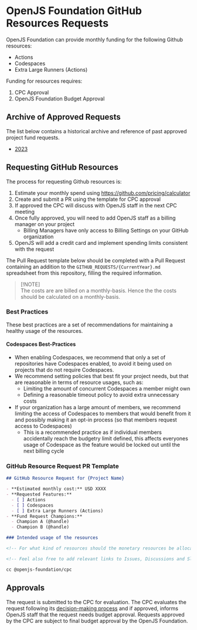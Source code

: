 # OpenJS Foundation GitHub Resources Requests

OpenJS Foundation can provide monthly funding for the following Github resources:

- Actions
- Codespaces
- Extra Large Runners (Actions)

Funding for resources requires:

1. CPC Approval
2. OpenJS Foundation Budget Approval

## Archive of Approved Requests

The list below contains a historical archive and reference of past approved project fund requests.

- [2023](./GITHUB_REQUESTS/2023.md)

## Requesting GitHub Resources

The process for requesting Github resources is:

1. Estimate your monthly spend using https://github.com/pricing/calculator
1. Create and submit a PR using the template for CPC approval
1. If approved the CPC will discuss with OpenJS staff in the next CPC meeting
1. Once fully approved, you will need to add OpenJS staff as a billing manager on your project
    - Billing Managers have only access to Billing Settings on your GitHub organization
1. OpenJS will add a credit card and implement spending limits consistent with the request

The Pull Request template below should be completed with a Pull Request containing an addition to the `GITHUB_REQUESTS/{CurrentYear}.md` spreadsheet from this repository, filling the required information.

> [!NOTE]\
> The costs are are billed on a monthly-basis. Hence the the costs should be calculated on a monthly-basis.

### Best Practices

These best practices are a set of recommendations for maintaining a healthy usage of the resources.

#### Codespaces Best-Practices

- When enabling Codespaces, we recommend that only a set of repositories have Codespaces enabled, to avoid it being used on projects that do not require Codespaces.
- We recommend setting policies that best fit your project needs, but that are reasonable in terms of resource usages, such as:
  - Limiting the amount of concurrent Codespaces a member might own
  - Defining a reasonable timeout policy to avoid extra unnecessary costs
- If your organization has a large amount of members, we recommend limiting the access of Codespaces to members that would benefit from it and possibly making it an opt-in process (so that members request access to Codespaces)
  - This is a recommended practice as if individual members accidentally reach the budgetry limit defined, this affects everyones usage of Codespace as the feature would be locked out until the next billing cycle

### GitHub Resource Request PR Template

```md
## GitHub Resource Request for {Project Name}

- **Estimated monthly cost:** USD XXXX
- **Requested Features:**
  - [ ] Actions
  - [ ] Codespaces
  - [ ] Extra Large Runners (Actions)
- **Fund Request Champions:**
  - Champion A (@handle)
  - Champion B (@handle)

### Intended usage of the resources

<!-- For what kind of resources should the monetary resources be allocated how are they intended to be used -->

<!-- Feel also free to add relevant links to Issues, Discussions and Slack threads -->

cc @openjs-foundation/cpc
```

## Approvals

The request is submitted to the CPC for evaluation.
The CPC evaluates the request following its [decision-making process](https://github.com/openjs-foundation/cross-project-council/blob/main/CPC-CHARTER.md#section-9-decision-making) and if approved, informs OpenJS staff that the request needs budget approval.
Requests approved by the CPC are subject to final budget approval by the OpenJS Foundation.
